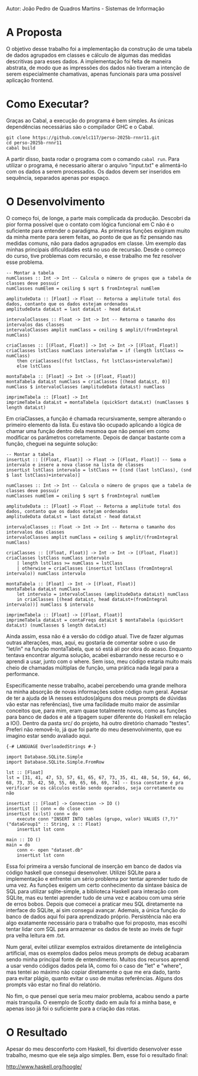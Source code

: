 Autor: João Pedro de Quadros Martins - Sistemas de Informação
# A Proposta
O objetivo desse trabalho foi a implementação da construção de uma tabela de dados agrupados em classes e cálculo de algumas das medidas descritivas para esses dados. A implementação foi feita de maneira abstrata, de modo que as impressões dos dados não tiveram a intenção de serem especialmente chamativas, apenas funcionais para uma possível aplicação frontend.

# Como Executar?
Graças ao Cabal, a execução do programa é bem simples. As únicas dependências necessárias são o compilador GHC e o Cabal.
```
git clone https://github.com/elc117/perso-2025b-rnnr11.git
cd perso-2025b-rnnr11
cabal build
```
A partir disso, basta rodar o programa com o comando ``cabal run``. 
Para utilizar o programa, é necessario alterar o arquivo "input.txt" e alimentá-lo com os dados a serem processados. Os dados devem ser inseridos em sequência, separados apenas por espaço.

# O Desenvolvimento
O começo foi, de longe, a parte mais complicada da produção. Descobri da pior forma possível que o contato com lógica funcional em C não é o suficiente para entender o paradigma. As primeiras funções exigiram muito da minha mente para serem feitas, ao ponto de que as fiz pensando nas medidas comuns, não para dados agrupados em classe. 
Um exemplo das minhas principais dificuldades está no uso de recursão. Desde o começo do curso, tive problemas com recursão, e esse trabalho me fez resolver esse problema.
```
-- Montar a tabela
numClasses :: Int -> Int -- Calcula o número de grupos que a tabela de classes deve possuir
numClasses numElem = ceiling $ sqrt $ fromIntegral numElem

amplitudeData :: [Float] -> Float -- Retorna a amplitude total dos dados, contanto que os dados estejam ordenados
amplitudeData dataLst = last dataLst - head dataLst

intervaloClasses :: Float -> Int -> Int -- Retorna o tamanho dos intervalos das classes
intervaloClasses amplit numClass = ceiling $ amplit/(fromIntegral numClass)

criaClasses :: [(Float, Float)] -> Int -> Int -> [(Float, Float)]
criaClasses lstClass numClass intervaloTam = if (length lstClass <= numClass) 
    then criaClasses[(fst lstClass, fst lstClass+intervaloTam)] 
    else lstClass

montaTabela :: [Float] -> Int -> [(Float, Float)]
montaTabela dataLst numClass = criaClasses [(head dataLst, 0)] numClass $ intervaloClasses (amplitudeData dataLst) numClass

imprimeTabela :: [Float] -> Int
imprimeTabela dataLst = montaTabela (quickSort dataLst) (numClasses $ length dataLst)
```
Em criaClasses, a função é chamada recursivamente, sempre alterando o primeiro elemento da lista. Eu estava tão ocupado aplicando a lógica de chamar uma função dentro dela mesmoa que não pensei em como modificar os parâmetros corretamente. Depois de dançar bastante com a função, cheguei na seguinte solução:
```
-- Montar a tabela
insertLst :: [(Float, Float)] -> Float -> [(Float, Float)] -- Soma o intervalo e insere a nova classe na lista de classes
insertLst lstClass intervalo = lstClass ++ [(snd (last lstClass), (snd $ last lstClass)+intervalo)]

numClasses :: Int -> Int -- Calcula o número de grupos que a tabela de classes deve possuir
numClasses numElem = ceiling $ sqrt $ fromIntegral numElem

amplitudeData :: [Float] -> Float -- Retorna a amplitude total dos dados, contanto que os dados estejam ordenados
amplitudeData dataLst = last dataLst - head dataLst

intervaloClasses :: Float -> Int -> Int -- Retorna o tamanho dos intervalos das classes
intervaloClasses amplit numClass = ceiling $ amplit/(fromIntegral numClass)

criaClasses :: [(Float, Float)] -> Int -> Int -> [(Float, Float)]
criaClasses lstClass numClass intervalo
    | length lstClass >= numClass = lstClass
    | otherwise = criaClasses (insertLst lstClass (fromIntegral intervalo)) numClass intervalo

montaTabela :: [Float] -> Int -> [(Float, Float)]
montaTabela dataLst numClass =
    let intervalo = intervaloClasses (amplitudeData dataLst) numClass
    in criaClasses [(head dataLst, head dataLst+(fromIntegral intervalo))] numClass $ intervalo

imprimeTabela :: [Float] -> [(Float, Float)]
imprimeTabela dataLst = contaFreqs dataLst $ montaTabela (quickSort dataLst) (numClasses $ length dataLst)
```
Ainda assim, essa não é a versão do código atual. Tive de fazer algumas outras alterações, mas, aqui, eu gostaria de comentar sobre o uso de "let/in" na função montaTabela, que só está ali por obra do acaso. Enquanto tentava encontrar alguma solução, acabei esbarrando nesse recurso e o aprendi a usar, junto com o where. Sem isso, meu código estaria muito mais cheio de chamadas múltiplas de função, uma prática nada legal para a performance.

Especificamente nesse trabalho, acabei percebendo uma grande melhora na minha absorção de novas informações sobre código num geral. Apesar de ter a ajuda de IA nesses estudos(alguns dos meus prompts de dúvidas vão estar nas referências), tive uma facilidade muito maior de assimilar conceitos que, para mim, eram quase totalmente novos, como as funções para banco de dados e até a tipagem super diferente do Haskell em relação a IO(). 
Dentro da pasta src/ do projeto, há outro diretório chamado "testes". Preferi não removê-lo, já que foi parte do meu desenvolvimento, que eu imagino estar sendo avaliado aqui.
```
{-# LANGUAGE OverloadedStrings #-}

import Database.SQLite.Simple
import Database.SQLite.Simple.FromRow

lst :: [Float]
lst = [31, 41, 47, 53, 57, 61, 65, 67, 73, 35, 41, 48, 54, 59, 64, 66, 68, 73, 35, 42, 50, 55, 60, 65, 66, 69, 74] -- Essa constante é pra verificar se os cálculos estão sendo operados, seja corretamente ou não

insertLst :: [Float] -> Connection -> IO ()
insertLst [] conn = do close conn
insertLst (x:lst) conn = do
    execute conn "INSERT INTO tables (grupo, valor) VALUES (?,?)" ("dataGroup1" :: String, x :: Float)
    insertLst lst conn

main :: IO ()
main = do
    conn <- open "dataset.db"
    insertLst lst conn
```
Essa foi primeira a versão funcional de inserção em banco de dados via código haskell que consegui desenvolver. Utilizei SQLite para a implementação e enfrentei um sério problema por tentar aprender tudo de uma vez. As funções exigem um certo conhecimento da sintaxe básica de SQL para utilizar sqlite-simple, a biblioteca Haskell para interação com SQLite, mas eu tentei aprender tudo de uma vez e acabou com uma série de erros bobos. Depois que comecei a praticar meu SQL diretamente na interface do SQLite, aí sim consegui avançar. 
Ademais, a única função do banco de dados aqui foi para aprendizado próprio. Persistência não era algo exatamente necessário para o trabalho que foi proposto, mas escolhi tentar lidar com SQL para armazenar os dados de teste ao invés de fugir pra velha leitura em .txt. 

Num geral, evitei utilizar exemplos extraídos diretamente de inteligência artificial, mas os exemplos dados pelos meus prompts de debug acabaram sendo minha principal fonte de entendimento. Muitos dos recursos aprendi a usar vendo códigos dados pela IA, como foi o caso de "let" e "where", mas tentei ao máximo não copiar diretamente o que me era dado, tanto para evitar plágio, quanto evitar o uso de muitas referências. Alguns dos prompts vão estar no final do relatório.

No fim, o que pensei que seria meu maior problema, acabou sendo a parte mais tranquila. O exemplo de Scotty dado em aula foi a minha base, e apenas isso já foi o suficiente para a criação das rotas.

# O Resultado
Apesar do meu desconforto com Haskell, foi divertido desenvolver esse trabalho, mesmo que ele seja algo simples. Bem, esse foi o resultado final:

http://www.haskell.org/hoogle/
